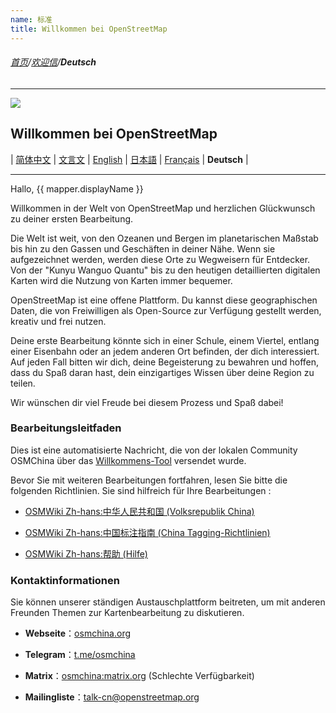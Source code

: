 ```yaml
---
name: 标准
title: Willkommen bei OpenStreetMap
---
```


###### [首页](../../../README.md)/[欢迎信](../welcome_letter.md)/**Deutsch**

<hr/>

![](https://osmchina.oss-accelerate.aliyuncs.com/static/probe.homepage.pages.welcome.default.de.jpg)

## Willkommen bei OpenStreetMap

| [简体中文](https://osmchina.org/pages/welcome/default/zh-Hans.html) | [文言文](https://osmchina.org/pages/welcome/default/zh-classical.html) | [English](https://osmchina.org/pages/welcome/default/en.html) | [日本語](https://osmchina.org/pages/welcome/default/ja.html) | [Français](https://osmchina.org/pages/welcome/default/fr.html) | **Deutsch** |

<hr/>

Hallo, {{ mapper.displayName }}

Willkommen in der Welt von OpenStreetMap und herzlichen Glückwunsch zu deiner ersten Bearbeitung.

Die Welt ist weit, von den Ozeanen und Bergen im planetarischen Maßstab bis hin zu den Gassen und Geschäften in deiner Nähe. Wenn sie aufgezeichnet werden, werden diese Orte zu Wegweisern für Entdecker. Von der "Kunyu Wanguo Quantu" bis zu den heutigen detaillierten digitalen Karten wird die Nutzung von Karten immer bequemer.

OpenStreetMap ist eine offene Plattform. Du kannst diese geographischen Daten, die von Freiwilligen als Open-Source zur Verfügung gestellt werden, kreativ und frei nutzen.

Deine erste Bearbeitung könnte sich in einer Schule, einem Viertel, entlang einer Eisenbahn oder an jedem anderen Ort befinden, der dich interessiert. Auf jeden Fall bitten wir dich, deine Begeisterung zu bewahren und hoffen, dass du Spaß daran hast, dein einzigartiges Wissen über deine Region zu teilen.

Wir wünschen dir viel Freude bei diesem Prozess und Spaß dabei!

### Bearbeitungsleitfaden

Dies ist eine automatisierte Nachricht, die von der lokalen Community OSMChina über das [Willkommens-Tool](https://welcome.osm.be/?l=de_DE) versendet wurde.

Bevor Sie mit weiteren Bearbeitungen fortfahren, lesen Sie bitte die folgenden Richtlinien. Sie sind hilfreich für Ihre Bearbeitungen :

* [OSMWiki Zh-hans:中华人民共和国 (Volksrepublik China)](https://wiki.openstreetmap.org/wiki/Zh-hans:%E4%B8%AD%E5%8D%8E%E4%BA%BA%E6%B0%91%E5%85%B1%E5%92%8C%E5%9B%BD)

* [OSMWiki Zh-hans:中国标注指南 (China Tagging-Richtlinien)](https://wiki.openstreetmap.org/wiki/Zh-hans:%E4%B8%AD%E5%9B%BD%E6%A0%87%E6%B3%A8%E6%8C%87%E5%8D%97)

* [OSMWiki Zh-hans:帮助 (Hilfe)](https://wiki.openstreetmap.org/wiki/Zh-hans:%E5%B8%AE%E5%8A%A9)

### Kontaktinformationen

Sie können unserer ständigen Austauschplattform beitreten, um mit anderen Freunden Themen zur Kartenbearbeitung zu diskutieren.

* **Webseite**：[osmchina.org](https://osmchina.org)

* **Telegram**：[t.me/osmchina](https://t.me/osmchina)

* **Matrix**：[osmchina:matrix.org](https://matrix.to/#/#osmchina:matrix.org) (Schlechte Verfügbarkeit)

* **Mailingliste**：[talk-cn@openstreetmap.org](mailto:talk-cn@openstreetmap.org)
